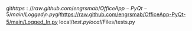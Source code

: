 git$https://raw.github.com/engrsmab/OfficeApp-PyQt-5/main/Logged_In.py
git$https://raw.github.com/engrsmab/OfficeApp-PyQt-5/main/Logged_In.py
local$/test.py
local$/Files/tests.py
